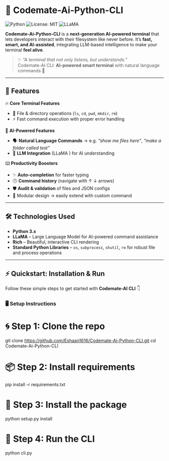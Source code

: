 # 🎯 Codemate-Ai-Python-CLI

![Python](https://img.shields.io/badge/Python-3.11-blue?logo=python&logoColor=white) 
![License: MIT](https://img.shields.io/badge/License-MIT-green) 
![LLaMA](https://img.shields.io/badge/AI-LLaMA-orange)

**Codemate-Ai-Python-CLI** is a **next-generation AI-powered terminal** that lets developers interact with their filesystem like never before. It’s **fast, smart, and AI-assisted**, integrating LLM-based intelligence to make your terminal **feel alive**.

> ✨ *“A terminal that not only listens, but understands.”*  
> Codemate-AI CLI: **AI-powered smart terminal** with natural language commands 🚀 
---

## 🌟 Features  

🔥 **Core Terminal Features**  
- 📂 File & directory operations (`ls`, `cd`, `pwd`, `mkdir`, `rm`)  
- ⚡ Fast command execution with proper error handling  

🤖 **AI-Powered Features**  
- 🗣️ **Natural Language Commands** → e.g. *“show me files here”*, *“make a folder called test”*  
- 🧠 **LLM Integration** (LLaMA ) for AI understanding  

⌨️ **Productivity Boosters**  
- ✨ **Auto-completion** for faster typing  
- 🕒 **Command history** (navigate with ↑ ↓ arrows)  
- 🛡️ **Audit & validation** of files and JSON configs  
- 🔧 Modular design → easily extend with custom command

---

## 🛠️ Technologies Used

- **Python 3.x**
- **LLaMA** – Large Language Model for AI-powered command assistance
- **Rich** – Beautiful, interactive CLI rendering
- **Standard Python Libraries** – `os`, `subprocess`, `shutil`, `re` for robust file and process operations

---

## ⚡ Quickstart: Installation & Run

Follow these simple steps to get started with **Codemate-AI CLI** 👇  

### 🖥️ Setup Instructions

# 🌀 Step 1: Clone the repo
git clone https://github.com/Eshaan1616/Codemate-Ai-Python-CLI.git
cd Codemate-Ai-Python-CLI

# 📦 Step 2: Install requirements
pip install -r requirements.txt

# 🔧 Step 3: Install the package
python setup.py install

# 🚀 Step 4: Run the CLI
python cli.py

